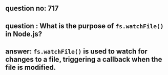 
      
## question no: 717

## question : What is the purpose of `fs.watchFile()` in Node.js?

## answer: `fs.watchFile()` is used to watch for changes to a file, triggering a callback when the file is modified.
      
